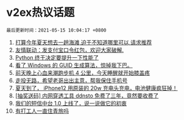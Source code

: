 # v2ex热议话题

`最后更新时间：2021-05-15 10:04:17 +0800`

1. [打算今年夏天想去一趟海滩,迫于不知道哪里可以,请求推荐](https://www.v2ex.com/t/776866)
1. [友情联动：发支付宝口令红包，欢迎大家破解.](https://www.v2ex.com/t/776889)
1. [Python 终于决定要提升一下性能了](https://www.v2ex.com/t/776893)
1. [看了 Windows 的 GUID 生成算法，惊掉我下巴。](https://www.v2ex.com/t/776972)
1. [前天晚上心血来潮跑步机 4 公里，今天睡醒就开始膝盖疼](https://www.v2ex.com/t/776860)
1. [走投无路，希望老哥出出主意，帮我保住手机号](https://www.v2ex.com/t/776991)
1. [夏天到了， iPhone12 用原装的 20w 充电头充电，电池健康疯狂掉！](https://www.v2ex.com/t/776849)
1. [[抽奖送码] 内网穿透工具 ddnsto 免费了三年，竟然要收费了](https://www.v2ex.com/t/776964)
1. [我们的短信中台 1.0 上线了，说一说做它的初衷](https://www.v2ex.com/t/776890)
1. [有打工人一直住青旅吗](https://www.v2ex.com/t/776925)

